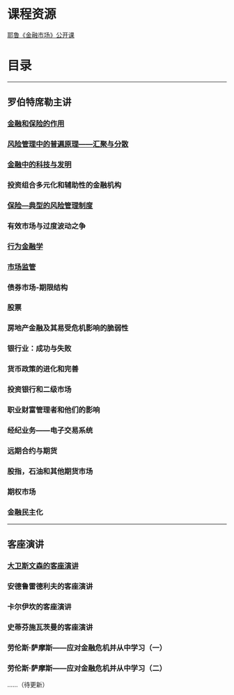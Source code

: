 # 课程资源

[耶鲁《金融市场》公开课](https://www.bilibili.com/video/av9947400)

# 目录
---
## 罗伯特席勒主讲

### [金融和保险的作用](https://github.com/Kingxiao/kingxiao-s-learning-notes.github.io/blob/gh-pages/1.%E9%87%91%E8%9E%8D%E7%9A%84%E4%BD%9C%E7%94%A8.md)
### [风险管理中的普遍原理——汇聚与分散](https://github.com/Kingxiao/kingxiao-s-learning-notes.github.io/blob/gh-pages/2.%E9%A3%8E%E9%99%A9%E7%AE%A1%E7%90%86%E4%B8%AD%E7%9A%84%E6%99%AE%E9%81%8D%E5%8E%9F%E7%90%86%E2%80%94%E2%80%94%E9%A3%8E%E9%99%A9%E8%81%9A%E9%9B%86%E4%B8%8E%E5%AF%B9%E5%86%B2.md)
### [金融中的科技与发明](https://github.com/Kingxiao/kingxiao-s-learning-notes.github.io/blob/gh-pages/3.%E9%87%91%E8%9E%8D%E4%B8%AD%E7%9A%84%E7%A7%91%E6%8A%80%E4%B8%8E%E5%8F%91%E6%98%8E.md)
### 投资组合多元化和辅助性的金融机构
### [保险—典型的风险管理制度](https://github.com/Kingxiao/kingxiao-s-learning-notes.github.io/blob/gh-pages/5.%E4%BF%9D%E9%99%A9%E2%80%94%E5%85%B8%E5%9E%8B%E7%9A%84%E9%A3%8E%E9%99%A9%E7%AE%A1%E7%90%86%E5%88%B6%E5%BA%A6.md)
### 有效市场与过度波动之争
### [行为金融学](https://github.com/Kingxiao/kingxiao-s-learning-notes.github.io/blob/gh-pages/7.%E8%A1%8C%E4%B8%BA%E9%87%91%E8%9E%8D%E5%AD%A6.md)
### [市场监管](https://github.com/Kingxiao/kingxiao-s-learning-notes.github.io/blob/gh-pages/8.%E5%B8%82%E5%9C%BA%E7%9B%91%E7%AE%A1.md)
### 债券市场-期限结构
### 股票
### 房地产金融及其易受危机影响的脆弱性
### 银行业：成功与失败
### 货币政策的进化和完善
### 投资银行和二级市场
### 职业财富管理者和他们的影响
### 经纪业务——电子交易系统
### 远期合约与期货
### 股指，石油和其他期货市场
### 期权市场
### 金融民主化
---
## 客座演讲
### [大卫斯文森的客座演讲](https://github.com/Kingxiao/kingxiao-s-learning-notes.github.io/blob/gh-pages/9.%E5%A4%A7%E5%8D%AB%E6%96%AF%E6%96%87%E6%A3%AE%E7%9A%84%E5%AE%A2%E5%BA%A7%E6%BC%94%E8%AE%B2.md)
### 安德鲁雷德利夫的客座演讲
### 卡尔伊坎的客座演讲
### 史蒂芬施瓦茨曼的客座演讲
### 劳伦斯·萨摩斯——应对金融危机并从中学习（一）
### 劳伦斯·萨摩斯——应对金融危机并从中学习（二）
……（待更新）
